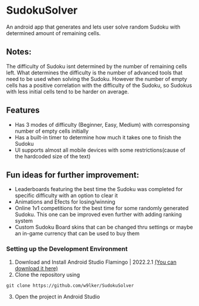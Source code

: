 # SudokuSolver
An android app that generates and lets user solve random Sudoku with determined amount of remaining cells.   
  
## Notes:   
The difficulty of Sudoku isnt determined by the number of remaining cells left. What determines the difficulty is the number of advanced tools that need to be used when solving the Sudoku. However the number of empty cells has a positive correlation with the difficulty of the Sudoku, so Sudokus with less initial cells tend to be harder on average.  
  
## Features
* Has 3 modes of difficulty (Beginner, Easy, Medium) with corresponsing number of empty cells initially  
* Has a built-in timer to determine how much it takes one to finish the Sudoku  
* UI supports almost all mobile devices with some restrictions(cause of the hardcoded size of the text)  

## Fun ideas for further improvement:  
* Leaderboards featuring the best time the Sudoku was completed for specific difficulty with an option to clear it  
* Animations and Efects for losing/winning  
* Online 1v1 competitions for the best time for some randomly generated Sudoku. This one can be improved even further with adding ranking system  
* Custom Sudoku Board skins that can be changed thru settings or maybe an in-game currency that can be used to buy them  

### Setting up the Development Environment
1. Download and Install Android Studio Flamingo | 2022.2.1 [(You can download it here)](https://developer.android.com/studio)
2. Clone the repository using
```
git clone https://github.com/w9lker/SudokuSolver
```
3. Open the project in Android Studio
